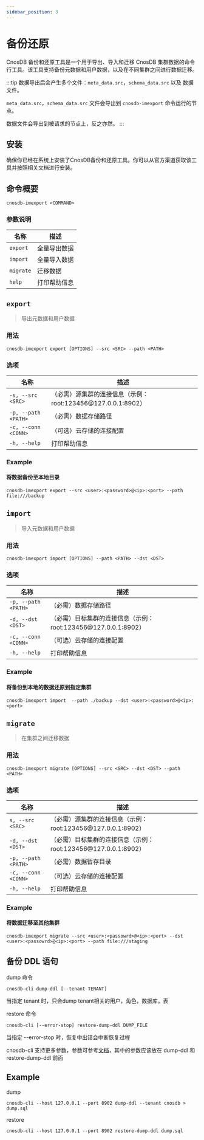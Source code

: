```yaml
---
sidebar_position: 3
---
```


# 备份还原

CnosDB 备份和还原工具是一个用于导出、导入和迁移 CnosDB 集群数据的命令行工具。该工具支持备份元数据和用户数据，以及在不同集群之间进行数据迁移。

:::tip
数据导出后会产生多个文件：`meta_data.src`，`schema_data.src` 以及 数据文件。

`meta_data.src`，`schema_data.src` 文件会导出到 `cnosdb-imexport` 命令运行的节点。

数据文件会导出到被请求的节点上，反之亦然。
:::

## 安装

确保你已经在系统上安装了CnosDB备份和还原工具。你可以从官方渠道获取该工具并按照相关文档进行安装。

## 命令概要

`cnosdb-imexport <COMMAND>`

### 参数说明

| 名称        | 描述     |
| --------- | ------ |
| `export`  | 全量导出数据 |
| `import`  | 全量导入数据 |
| `migrate` | 迁移数据   |
| `help`    | 打印帮助信息 |

## `export`

> 导出元数据和用户数据

### 用法

```shell
cnosdb-imexport export [OPTIONS] --src <SRC> --path <PATH>
```

### 选项

| 名称                  | 描述                                           |
| ------------------- | -------------------------------------------- |
| `-s, --src <SRC>`   | （必需）源集群的连接信息（示例：root:123456\@127.0.0.1:8902） |
| `-p, --path <PATH>` | （必需）数据存储路径                                   |
| `-c, --conn <CONN>` | （可选）云存储的连接配置                                 |
| `-h, --help`        | 打印帮助信息                                       |

### Example

#### 将数据备份至本地目录

```shell
cnosdb-imexport export --src <user>:<password>@<ip>:<port> --path file:///backup
```

## `import`

> 导入元数据和用户数据

### 用法

```shell
cnosdb-imexport import [OPTIONS] --path <PATH> --dst <DST>
```

### 选项

| 名称                  | 描述                                            |
| ------------------- | --------------------------------------------- |
| `-p, --path <PATH>` | （必需）数据存储路径                                    |
| `-d, --dst <DST>`   | （必需）目标集群的连接信息（示例：root:123456\@127.0.0.1:8902） |
| `-c, --conn <CONN>` | （可选）云存储的连接配置                                  |
| `-h, --help`        | 打印帮助信息                                        |

### Example

#### 将备份到本地的数据还原到指定集群

```shell
cnosdb-imexport import  --path ./backup --dst <user>:<password>@<ip>:<port>
```

####

## `migrate`

> 在集群之间迁移数据

### 用法

```shell
cnosdb-imexport migrate [OPTIONS] --src <SRC> --dst <DST> --path <PATH>
```

### 选项

| 名称                  | 描述                                            |
| ------------------- | --------------------------------------------- |
| `s, --src <SRC>`    | （必需）源集群的连接信息（示例：root:123456\@127.0.0.1:8902）  |
| `-d, --dst <DST>`   | （必需）目标集群的连接信息（示例：root:123456\@127.0.0.1:8902） |
| `-p, --path <PATH>` | （必需）数据暂存目录                                    |
| `-c, --conn <CONN>` | （可选）云存储的连接配置                                  |
| `-h, --help`        | 打印帮助信息                                        |

### Example

#### 将数据迁移至其他集群

```shell
cnosdb-imexport migrate --src <user>:<passowrd>@<ip>:<port> --dst <user>:<passowrd>@<ip>:<port> --path file:///staging
```

## 备份 DDL 语句

dump 命令

```shell
cnosdb-cli dump-ddl [--tenant TENANT]
```

当指定 tenant 时，只会dump tenant相关的用户，角色，数据库，表

restore 命令

```shell
cnosdb-cli [--error-stop] restore-dump-ddl DUMP_FILE
```

当指定 --error-stop 时，恢复中出错会中断恢复过程

cnosdb-cli 支持更多参数，参数可参考[文档](../reference/tools.md#客户端命令行程序)，其中的参数应该放在 dump-ddl 和
restore-dump-ddl 前面

## Example

dump

```shell
cnosdb-cli --host 127.0.0.1 --port 8902 dump-ddl --tenant cnosdb > dump.sql
```

restore

```shell
cnosdb-cli --host 127.0.0.1 --port 8902 restore-dump-ddl dump.sql
```
